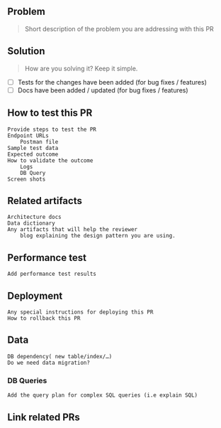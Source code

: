 ## Problem
> Short description of the problem you are addressing with this PR

## Solution 
> How are you solving it? Keep it simple.

- [ ] Tests for the changes have been added (for bug fixes / features)
- [ ] Docs have been added / updated (for bug fixes / features)

## How to test this PR
	Provide steps to test the PR
	Endpoint URLs 
		Postman file 
	Sample test data
	Expected outcome
	How to validate the outcome
		Logs
		DB Query
	Screen shots 

## Related artifacts
	Architecture docs 
	Data dictionary
	Any artifacts that will help the reviewer
		blog explaining the design pattern you are using.

## Performance test
	Add performance test results 

## Deployment
	Any special instructions for deploying this PR
	How to rollback this PR

## Data 
	DB dependency( new table/index/…)
	Do we need data migration?
### DB Queries
	Add the query plan for complex SQL queries (i.e explain SQL)

## Link related PRs
